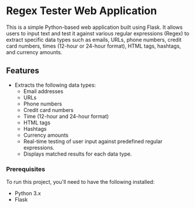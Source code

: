 # Regex Tester Web Application
This is a simple Python-based web application built using Flask. It allows users to input text and test it against various regular expressions (Regex) to extract specific data types such as emails, URLs, phone numbers, credit card numbers, times (12-hour or 24-hour format), HTML tags, hashtags, and currency amounts.
## Features
- Extracts the following data types:
  - Email addresses
  - URLs
  - Phone numbers
  - Credit card numbers
  - Time (12-hour and 24-hour format)
  - HTML tags
  - Hashtags
  - Currency amounts
  - Real-time testing of user input against predefined regular expressions.
  - Displays matched results for each data type.
 
### Prerequisites
To run this project, you'll need to have the following installed:
- Python 3.x
- Flask
